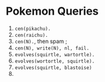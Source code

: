 # Pokemon Queries

1. `cen(pikachu).`
2. `cen(raichu).`
3. `cen(N).`, then spam ;
4. `cen(N), write(N), nl, fail.`
5. `evolves(squirtle, wartortle).`
6. `evolves(wortortle, squirtle).`
7. `evolves(squirtle, blastoise)`
8.
